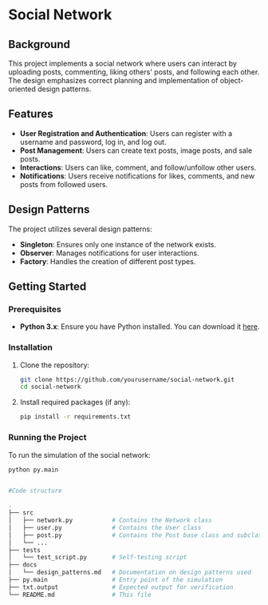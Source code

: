 # Social Network

## Background
This project implements a social network where users can interact by uploading posts, commenting, liking others' posts, and following each other. The design emphasizes correct planning and implementation of object-oriented design patterns.

## Features
- **User Registration and Authentication**: Users can register with a username and password, log in, and log out.
- **Post Management**: Users can create text posts, image posts, and sale posts.
- **Interactions**: Users can like, comment, and follow/unfollow other users.
- **Notifications**: Users receive notifications for likes, comments, and new posts from followed users.

## Design Patterns
The project utilizes several design patterns:
- **Singleton**: Ensures only one instance of the network exists.
- **Observer**: Manages notifications for user interactions.
- **Factory**: Handles the creation of different post types.

## Getting Started

### Prerequisites
- **Python 3.x**: Ensure you have Python installed. You can download it [here](https://www.python.org/downloads/).

### Installation
1. Clone the repository:
    ```bash
    git clone https://github.com/yourusername/social-network.git
    cd social-network
    ```
2. Install required packages (if any):
    ```bash
    pip install -r requirements.txt
    ```
### Running the Project
To run the simulation of the social network:
```bash
python py.main


#Code structure

.
├── src
│   ├── network.py           # Contains the Network class
│   ├── user.py              # Contains the User class
│   ├── post.py              # Contains the Post base class and subclasses
│   └── ...
├── tests
│   └── test_script.py       # Self-testing script
├── docs
│   └── design_patterns.md   # Documentation on design patterns used
├── py.main                  # Entry point of the simulation
├── txt.output               # Expected output for verification
└── README.md                # This file
